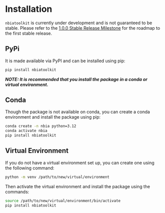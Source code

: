 # Installation

`nbiatoolkit` is currently under development and is not guaranteed to be stable.
Please refer to the [1.0.0 Stable Release Milestone](https://github.com/jjjermiah/nbia-toolkit/milestone/1) for the roadmap
to the first stable release.

## PyPi

It is made available via PyPI and can be installed using pip:
```bash
pip install nbiatoolkit
```

***NOTE: It is recommended that you install the package in a conda or virtual environment.***
## Conda

Though the package is not available on conda, you can create a conda environment and install the package using pip:

``` bash
conda create -n nbia python=3.12
conda activate nbia
pip install nbiatoolkit
```

## Virtual Environment
If you do not have a virtual environment set up, you can create one using the following command:

```bash
python -m venv /path/to/new/virtual/environment
```

Then activate the virtual environment and install the package using the commands:

```bash
source /path/to/new/virtual/environment/bin/activate
pip install nbiatoolkit
```
